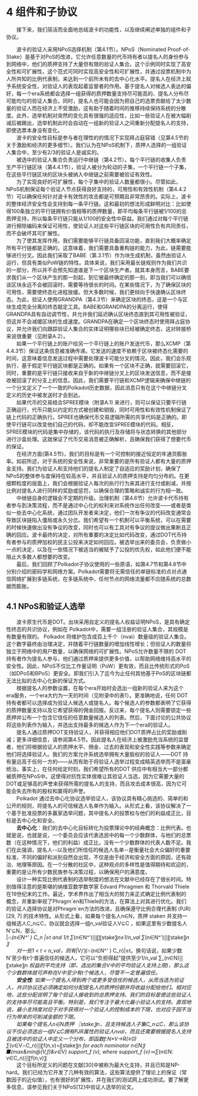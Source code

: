 # 4 组件和子协议
&emsp;&emsp;接下来，我们简洁而全面地总结波卡的功能性，以及继续阐述单独的组件和子协议。  

&emsp;&emsp;波卡的验证人采用NPoS选择机制（第4.1节）。NPoS（Nominated Proof-of-Stake）是基于对PoS的改进，它允许任意数量的代币持有者以提名人的身份参与到网络中，他们的质押支持了大量但有限的验证人集合。这个示例同时实现了高安全性和可扩展性，这个范式可同时实现高安全性和可扩展性，并通过投票机制中为人所共知的比例代表制，来达到一个前所未有的去中心化水平。提名人在经济上赋予系统安全性，对验证人的表现起着监督者的作用。基于提名人对候选人表达的偏好，每一个era系统都会选择一组获得的质押数量支持尽可能高的、提名人分布尽可能均匀的验证人集合。同时，提名人也可能会因为把自己的选票贡献给了太少数量的验证人而在经济上不受激励，这有助于随着时间的推移持续保持系统的分散度。此外，选举机制对突然的变化具有很强的适应性，比如一些验证人在被大幅削减后被踢出，选举机制此时会自动在一组新的验证人之间重新分配提名人的支持，即使选票本身没有变化。  
&emsp;&emsp;波卡的安全性目标是参与者在理性的的情况下实现拜占庭容错（见第4.5节的关于激励和经济的更多细节）。我们认为在NPoS机制下，质押人选择的一组验证人集合中，至少有2/3的验证人是诚实的。  
&emsp;&emsp;被选中的验证人集合负责运行中继链（第4.2节）。每个平行链的收集人负责生产平行链区块（第4.4.1节），验证人被分为轮动的子集，一个平行链一个子集，在这些平行链区块的区块头被纳入中继链之前需要被验证有效性。  
&emsp;&emsp;为了实现良好的可扩展性，每个子集中的验证人数量都很小。尽管如此， NPoS机制保证每个验证人节点获得良好支持的，可用性和有效性机制（第4.4.2节）可以确保任何针对波卡有效性的攻击都是可预期且非常昂贵的。实际上，波卡的整体经济安全性会支持到每一条平行链。这和最初的想法形成鲜明对比：比如使得100条独立的平行链拥有价值相等的质押数量，即平均每条平行链被1/100的总质押支持，所以每条平行链只能从1/100的安全性中获益。我们通过对每个平行链进行擦除编码来保证可用性，使验证人对这些平行链区块的可用性负有共同责任，而不会破坏其可扩展性。  
&emsp;&emsp;为了使其发挥作用，我们需要能够平行链具备回滚功能，直到我们大概率确定所有平行链都是正确的。这意味着，我们需要具备重构链的能力，为此，链需要能够进行分叉。因此我们采取了BABE（第.3.1节）作为块生成机制，虽然由验证人运行，但具有类似PoW链的特性。具体来说，我们采用最长链规则作为我们共识的一部分，所以并不会预先知道谁是下一个区块生产者。就其本身而言，BABE要求我们从一个区块产生的那一刻起，到它被最终确定的那一刻，即当我们可以确信该区块永远不会被回滚时，需要等待很长的时间。在某些情况下，为了确保区块的可用性，需要使终态化进程放缓。但大多数时候，我们更倾向于快速确认区块终态。为此，验证人使用GRANDPA（第4.3节）来确定区块的终态，这是一个与区块生成完全分离的终态敲定工具。BABE和GRANDPA的分离运行，使得GRANDPA具有自动调节性，并允许我们延迟确认区块终态直到其可用性被验证，但这并不会减缓区块的生成速度。GRANDPA在确定一个区块终态时使用拜占庭协议，并允许我们向跟踪验证人集合的实体证明哪些块已经被确定终态，这对转接桥来说很重要（见附录A.2）。  
&emsp;&emsp;如果一个平行链上的账户给另一个平行链上的账户发送代币，那么XCMP（第4.4.3节）保证这条信息被准确传递。它发送的速度不依赖于区块被终态化需要的时间，这意味着信息发送过程中需要处理波卡可能分叉的情况。因此，我们会乐观执行，基于假定平行链区块都是正确的。如果有一个区块不正确，就需要回滚它，同时，重要的是平行链只接收来自于新的中继链分叉上的区块发送信息，而不是接收被回滚了的分支上的信息。因此，我们需要平行链和XCMP逻辑来确保中继链的一个分叉定义了一个一致的Polkadot历史数据，因此消息只有在这个中继链分叉定义的历史中被发送时才会到达。  
&emsp;&emsp;如果代币的交易结合SPREE模块（附录A.1) 来进行，则可以保证只要平行链正确运行，代币只能以约定的方式被创建和销毁，同时可用性和有效性机制保证了链上代码的正确执行。SPREE也确保代币交易逻辑所需的共享代码是正确的。即使平行链可以改变他们自己的代码，却不能改变SPREE模块的代码。相反，SPREE模块的代码是集中存储的，该代码的执行及存储将与状态转换的其他部分进行沙盒处理。这就保证了代币交易消息被正确解析，且确保我们获得了想要代币的保证。  
&emsp;&emsp;在经济方面(第4.5节)，我们的目标是有一个可控制的接近恒定的年通货膨胀率。如前所述，对于系统的安全性来说，非常重要的是所有验证人都有大量的质押金支持。我们为验证人和支持他们的提名人制定了自适应的奖励计划，确保了NPoS的整体参与度保持在较高水平，并且验证人的质押支持是均匀分布的。在更细颗粒度的层面上，我们会根据验证人每次的执行行为来其进行支付或削减，并按比例对提名人进行同样的奖励或惩罚，以确保合理的策略和诚实的行为相一致。  
&emsp;&emsp;中继链自身的逻辑会不定期的升级。治理机制（第4.6节）允许波卡代币持有者参与到决策流程，而不是通过中心化的权利来对系统作出任何改变——或者是类似一些去中心化系统，通过团队开发者来决定，他们一次有争议的代码改变通常会导致区块链陷入僵局或永久分岔。我们希望有一个机制可以平衡系统，可以在需要的时候快速做出没有争议的改变，同时也可以有工具对有争议的提议做出果断且正确的回应。波卡最终的决定，对所有重要的决定比如代码改变，通过DOT代币持有者参与的质押加权的民主公投来决定如何回应。被选举出来的委员会，负责做小一点的决定，以及在一些情况下被适当的被赋予了公投的优先权，如此他们便不能阻止大多数人都想要的改变。  
&emsp;&emsp;最后，我们回顾了Polkadot子协议使用的一些原语，如第4.7节和第4.8节中分别介绍的密码学和网络方案。Polkadot需要将无需信任的单链标准的点对点通信网络扩展到多链系统，在多链系统中，任何节点的网络流量都不应随系统的总数据而膨胀。  
## 4.1 NPoS和验证人选举
&emsp;&emsp;波卡原生代币是DOT。出块采用自定义的提名人权益证明NPoS，是具有确定性终态的共识协议，例如在 Polkadot中，需要一组注册的验证人集合，其规模是有数量有限的。 Polkadot 将维护包含成百上千个（nvai）数量级的验证人集合。这个数字最终由治理决定，并随着平行链数量的增加线性增长；但验证人的数量将独立于网络中的用户数量，以确保网络的可扩展性。NPoS允许数量不限的 DOT 持有者作为提名人参与，他们通过质押来提供更多价值，以帮助网络维持高水平的安全性。因此，NPoS不仅比工作量证明（PoW）更有效，而且比传统形式的PoS（如DPoS和BPoS）更安全。即我们引入了迄今为止任何其他基于PoS的区块链都无法比拟的去中心化新的保证方式。  
&emsp;&emsp;根据提名人的参数设置，在每个era开始时会选出一组新的验证人来为这个era服务，一个era大约为一天的时间（见附录中的表1）。更准确地说，任何 DOT 持有者都可以选择成为验证人候选人或提名人。每个候选人的参数都表明了它获得的质押数量支持以及它希望获得的佣金回报。反过来，每个提名人则需要锁定一些质押并公布一个包含它信任的任意数量候选人的列表。然后，下面讨论的公共协议将这些列表作为输入，并选出支持最多的候选人作为下一个era的验证人。  
&emsp;&emsp;提名人通过质押DOT支持验证人，并获得相应他们DOT质押占比的奖励或削减；更多详细信息，请参阅第4.5节。因此提名人在经济上被激励充当系统的监督者，他们将根据验证人的质押水平、佣金、过去的表现和安全性实践等参数来确定他们将选择验证人。我们的方案允许系统选举拥有大量股权的验证人——DOT 持有量远高于任何一方的——从而有助于将验证人选举过程变成精英选举而不是富豪统治。事实上，在任何给定时刻，我们希望所有的DOT 供应中有相当大一部分都被质押在NPoS中。这使得对抗性实体很难让其验证人当选，因为它需要大量的DOT或足够高的声誉来获得所需的提名人的支持，而且攻击成本很高，因为它可能会失去所有的股权和赢得的声誉。  
&emsp;&emsp;Polkadot 通过去中心化协议选举验证人，该协议具有精心挑选的、简单的和公开的规则，将提名人的可信候选人名单作为输入。从形式上看，该协议解决了一个基于批准投票的多赢家选举问题，其中提名人的投票权与他们的利益成正比，目标是去中心化和安全。  
&emsp;&emsp;**去中心化**：我们的去中心化目标转化为投票理论中的经典概念：比例代表。也就是说，也就是说，一个委员会应该代表选民中的每一个少数群体，与他们的总票数（在这种情况下，他们的利益）成正比，没有一个少数群体的代表人数不足。我们在此强调，提名人--以及他们所信任的候选人名单--是衡量社会大众偏好的重要标准，不同的偏好和派别自然会出现，不仅是由于经济和安全方面的原因，还有政治、地理等原因。在一个分散的社区中，这种观点的多样性是值得期待和欢迎的，重要的是让所有少数民族参与决策过程，以确保用户的满意度。  
&emsp;&emsp;设计一种实现比例代表制的选举制度的想法在文献中已经存在了很长时间。特别值得注意的是斯堪的纳维亚数学数学家 Edvard Phragmen 和 Thorvald Thiele 在19世纪末的工作。最近，学术界作出了相当大的努力来正式确定比例代表制的概念，并重新审视了Phragm´en和Thiele的方法，在算法上对其进行优化。我们的验证人选择协议是对Phragm´en方法的改进，且确保遵守比例合理代表制 (PJR) [29, 7] 的技术特性。从形式上看，如果每个提名人n∈N，质押 staken 并支持一组候选人C_n⊆C，协议就会选择一组n_val验证人V⊆C ，如果这里有少数提名人N'⊆N，那么:  
|∩_(n∈N^' ) C_n |≥t  and   1/t ∑_(n∈N^')▒〖〖stake〗_n≥1/n_val  ∑_(n∈N^')▒〖stake〗_n 〗  
&emsp;&emsp;对一些1 < t < n_val，则有|V⋂(∩_(n∈N^' ) C_n)|≥t。换句话说，如果少数N'至少有t个普遍信任的候选人，它可以“负担得起”提供至少1/n_val  ∑_(n∈N)▒〖stake〗_n 权益的平均支持（即，选出的集合V中的平均验证人支持上限)，那么这个少数群体就可声称在V中至少有t个候选人，尽管不一定普遍信任。  
&emsp;&emsp;**安全性**: 如果一个提名人得到两个或更多受信任的候选人，从而当选为验证人，共识协议还必须确定如何分配提名人的质押份额并将收益分配给他们。相对应地，这些分配说明了每个验证人接收到的总质押支持。我们的目标是使这些验证人的支持率尽可能高且平衡。特别是，我们专注于最大化最小验证人的支持。直观地说，最小支持度对应于对手获得对一个验证人的控制成本的下限，也对应于因不当行为带来的可削减金额的下限。  
&emsp;&emsp;如果每个提名人n∈N质押 〖stake〗_n，且支持候选人子集C_n⊆C，那么该协议不仅必须选出一组V⊆C拥有PJR属性的验证人nval，而且还需要根据提名人支持且被选中的验证人中定义一个分布，即函数f:N×V→R_(≥0)  
∑_(v∈V∩C_n)▒〖f(n,v)=〖stake〗_n   for each nominator n∈N〗
■(max&min@(V,f)&v∈V) support_f (v),     where support_f (v)≔∑_(n∈N: v∈C_n)▒〖f(n,v)〗  
&emsp;&emsp;这个目标所定义的问题在文献[30]中被称为最大化支持，并且已知是NP-hard。我们已经为它开发了几种有效的算法，这些算法提供了理论上的保证（常数因子的近似值），也有很好的扩展性，并在我们的测试网上成功测试。要了解更多信息，请参见我们关于NPoS[12]中验证人选举的论文。

